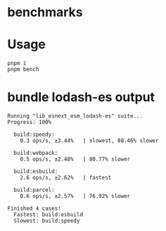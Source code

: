 # benchmarks

# Usage

```
pnpm i
pnpm bench
```

# bundle lodash-es output

```
Running "lib_esnext_esm_lodash-es" suite...
Progress: 100%

  build:speedy:
    0.3 ops/s, ±3.44%   | slowest, 88.46% slower

  build:webpack:
    0.5 ops/s, ±2.48%   | 80.77% slower

  build:esbuild:
    2.6 ops/s, ±2.62%   | fastest

  build:parcel:
    0.6 ops/s, ±2.57%   | 76.92% slower

Finished 4 cases!
  Fastest: build:esbuild
  Slowest: build:speedy
```
